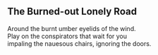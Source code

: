 The Burned-out Lonely Road
--------------------------
Around the burnt umber eyelids of the wind.  
Play on the conspirators that wait for you  
impaling the nauesous chairs, ignoring the doors.  
